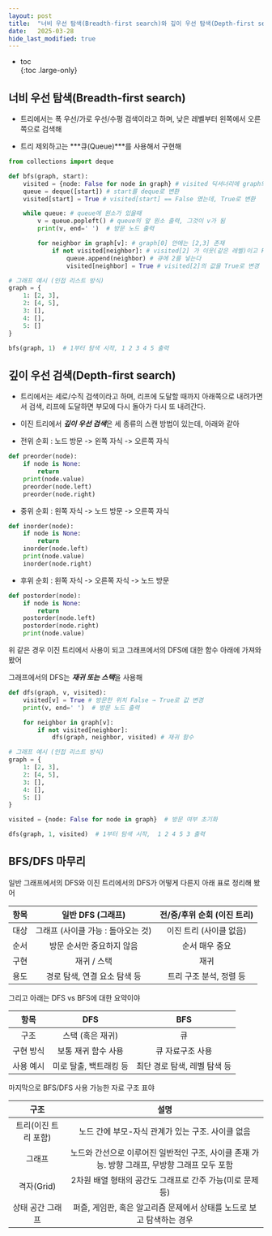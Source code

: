 ```yaml
---
layout: post
title:  "너비 우선 탐색(Breadth-first search)와 깊이 우선 탐색(Depth-first search)"
date:   2025-03-28
hide_last_modified: true
---
```


* toc  
{:toc .large-only}

## 너비 우선 탐색(Breadth-first search)

- 트리에서는 폭 우선/가로 우선/수평 검색이라고 하며, 낮은 레벨부터 왼쪽에서 오른쪽으로 검색해

- 트리 제외하고는 ***큐(Queue)***를 사용해서 구현해

~~~python
from collections import deque

def bfs(graph, start):
    visited = {node: False for node in graph} # visited 딕셔너리에 graph의 모든 노드 받아와서 node:False 저장
    queue = deque([start]) # start를 deque로 변환
    visited[start] = True # visited[start] == False 였는데, True로 변환

    while queue: # queue에 원소가 있을때
        v = queue.popleft() # queue의 앞 원소 출력, 그것이 v가 됨
        print(v, end=' ')  # 방문 노드 출력

        for neighbor in graph[v]: # graph[0] 안에는 [2,3] 존재
            if not visited[neighbor]: # visited[2] 가 이웃(같은 레벨)이고 False라면,
                queue.append(neighbor) # 큐에 2를 넣는다
                visited[neighbor] = True # visited[2]의 값을 True로 변경

# 그래프 예시 (인접 리스트 방식)
graph = {
    1: [2, 3],
    2: [4, 5],
    3: [],
    4: [],
    5: []
}

bfs(graph, 1)  # 1부터 탐색 시작, 1 2 3 4 5 출력
~~~

## 깊이 우선 검색(Depth-first search)

- 트리에서는 세로/수직 검색이라고 하며, 리프에 도달할 때까지 아래쪽으로 내려가면서 검색, 리프에 도달하면 부모에 다시 돌아가 다시 또 내려간다.

- 이진 트리에서 ***깊이 우선 검색***은 세 종류의 스캔 방법이 있는데, 아래와 같아

- 전위 순회 : 노드 방문 -> 왼쪽 자식 -> 오른쪽 자식

~~~python
def preorder(node):
    if node is None:
        return
    print(node.value)
    preorder(node.left)
    preorder(node.right)
~~~

- 중위 순회 : 왼쪽 자식 -> 노드 방문 -> 오른쪽 자식

~~~python
def inorder(node):
    if node is None:
        return
    inorder(node.left)
    print(node.value)
    inorder(node.right)
~~~

- 후위 순회 : 왼쪽 자식 -> 오른쪽 자식 -> 노드 방문

~~~python
def postorder(node):
    if node is None:
        return
    postorder(node.left)
    postorder(node.right)
    print(node.value)
~~~

위 같은 경우 이진 트리에서 사용이 되고 그래프에서의 DFS에 대한 함수 아래에 가져와 봤어

그래프에서의 DFS는 ***재귀 또는 스택***을 사용해

~~~python
def dfs(graph, v, visited): 
    visited[v] = True # 방문한 위치 False → True로 값 변경
    print(v, end=' ')  # 방문 노드 출력

    for neighbor in graph[v]:
        if not visited[neighbor]:
            dfs(graph, neighbor, visited) # 재귀 함수

# 그래프 예시 (인접 리스트 방식)
graph = {
    1: [2, 3],
    2: [4, 5],
    3: [],
    4: [],
    5: []
}

visited = {node: False for node in graph}  # 방문 여부 초기화

dfs(graph, 1, visited)  # 1부터 탐색 시작,  1 2 4 5 3 출력
~~~

## BFS/DFS 마무리

일반 그래프에서의 DFS와 이진 트리에서의 DFS가 어떻게 다른지 아래 표로 정리해 봤어

| 항목 | 일반 DFS (그래프) | 전/중/후위 순회 (이진 트리) |
|:---:|:---:|:---:|
| 대상 | 그래프 (사이클 가능 : 돌아오는 것) | 이진 트리 (사이클 없음) |
| 순서 | 방문 순서만 중요하지 않음 | 순서 매우 중요 |
| 구현 | 재귀 / 스택 | 재귀 |
| 용도 | 경로 탐색, 연결 요소 탐색 등 | 트리 구조 분석, 정렬 등 |

그리고 아래는 DFS vs BFS에 대한 요약이야

| 항목 | DFS | BFS |
|:---:|:---:|:---:|
| 구조 | 스택 (혹은 재귀) | 큐 |
| 구현 방식 | 보통 재귀 함수 사용 | 큐 자료구조 사용 |
| 사용 예시 | 미로 탈출, 백트래킹 등 | 최단 경로 탐색, 레벨 탐색 등 |

마지막으로 BFS/DFS 사용 가능한 자료 구조 표야

| 구조 | 설명 |
|:---:|:---:|
| 트리(이진 트리 포함) | 노드 간에 부모-자식 관계가 있는 구조. 사이클 없음 |
| 그래프 | 노드와 간선으로 이루어진 일반적인 구조, 사이클 존재 가능. 방향 그래프, 무방향 그래프 모두 포함 |
| 격자(Grid) | 2차원 배열 형태의 공간도 그래프로 간주 가능(미로 문제 등) |
| 상태 공간 그래프 | 퍼즐, 게임판, 혹은 알고리즘 문제에서 상태를 노드로 보고 탐색하는 경우 |